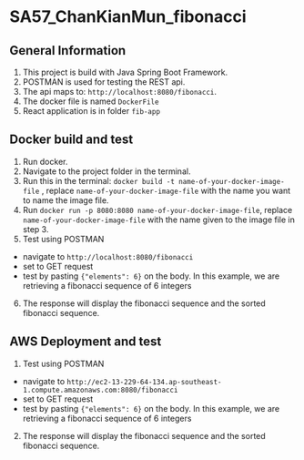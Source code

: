 # SA57_ChanKianMun_fibonacci

## General Information
1. This project is build with Java Spring Boot Framework.
2. POSTMAN is used for testing the REST api.
3. The api maps to: ```http://localhost:8080/fibonacci```.
4. The docker file is named ```DockerFile```
5. React application is in folder ```fib-app```

## Docker build and test
1. Run docker.
2. Navigate to the project folder in the terminal.
3. Run this in the terminal: ```docker build -t name-of-your-docker-image-file``` , replace ```name-of-your-docker-image-file``` with the name you want to name the image file.
4. Run ```docker run -p 8080:8080 name-of-your-docker-image-file```, replace ```name-of-your-docker-image-file``` with the name given to the image file in step 3.
5. Test using POSTMAN
  - navigate to ```http://localhost:8080/fibonacci```
  - set to GET request
  - test by pasting ```{"elements": 6}``` on the body. In this example, we are retrieving a fibonacci sequence of 6 integers
6. The response will display the fibonacci sequence and the sorted fibonacci sequence. 

## AWS Deployment and test
1. Test using POSTMAN
  - navigate to ```http://ec2-13-229-64-134.ap-southeast-1.compute.amazonaws.com:8080/fibonacci```
  - set to GET request
  - test by pasting ```{"elements": 6}``` on the body. In this example, we are retrieving a fibonacci sequence of 6 integers
2. The response will display the fibonacci sequence and the sorted fibonacci sequence. 

   
